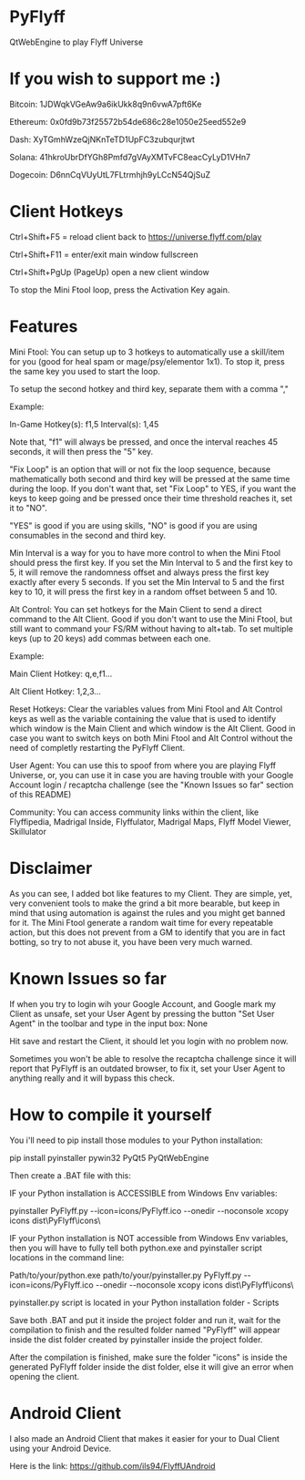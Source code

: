 # PyFlyff
QtWebEngine to play Flyff Universe

# If you wish to support me :)

Bitcoin: 
1JDWqkVGeAw9a6ikUkk8q9n6vwA7pft6Ke

Ethereum: 
0x0fd9b73f25572b54de686c28e1050e25eed552e9

Dash: 
XyTGmhWzeQjNKnTeTD1UpFC3zubqurjtwt

Solana:
41hkroUbrDfYGh8Pmfd7gVAyXMTvFC8eacCyLyD1VHn7

Dogecoin: 
D6nnCqVUyUtL7FLtrmhjh9yLCcN54QjSuZ

# Client Hotkeys

Ctrl+Shift+F5 = reload client back to https://universe.flyff.com/play

Ctrl+Shift+F11 = enter/exit main window fullscreen

Ctrl+Shift+PgUp (PageUp) open a new client window

To stop the Mini Ftool loop, press the Activation Key again.

# Features

Mini Ftool: You can setup up to 3 hotkeys to automatically use a skill/item for you (good for heal spam or mage/psy/elementor 1x1). To stop it, press the same key you used to start the loop.

To setup the second hotkey and third key, separate them with a comma ","

Example: 

In-Game Hotkey(s): f1,5
Interval(s): 1,45

Note that, "f1" will always be pressed, and once the interval reaches 45 seconds, it will then press the "5" key.

"Fix Loop" is an option that will or not fix the loop sequence, because mathematically both second and third key will be pressed at the same time during the loop.
If you don't want that, set "Fix Loop" to YES, if you want the keys to keep going and be pressed once their time threshold reaches it, set it to "NO".

"YES" is good if you are using skills, "NO" is good if you are using consumables in the second and third key.

Min Interval is a way for you to have more control to when the Mini Ftool should press the first key. If you set the Min Interval to 5 and the first key to 5, it will remove the randomness offset and always press the first key exactly after every 5 seconds. If you set the Min Interval to 5 and the first key to 10, it will press the first key in a random offset between 5 and 10.

Alt Control: You can set hotkeys for the Main Client to send a direct command to the Alt Client. Good if you don't want to use the Mini Ftool, but still want to command your FS/RM without having to alt+tab. To set multiple keys (up to 20 keys) add commas between each one.

Example:

Main Client Hotkey: q,e,f1...

Alt Client Hotkey: 1,2,3...

Reset Hotkeys: Clear the variables values from Mini Ftool and Alt Control keys as well as the variable containing the value that is used to identify which window is the Main Client and which window is the Alt Client. Good in case you want to switch keys on both Mini Ftool and Alt Control without the need of completly restarting the PyFlyff Client.

User Agent: You can use this to spoof from where you are playing Flyff Universe, or, you can use it in case you are having trouble with your Google Account login / recaptcha challenge (see the "Known Issues so far" section of this README)

Community: You can access community links within the client, like Flyffipedia, Madrigal Inside, Flyffulator, Madrigal Maps, Flyff Model Viewer, Skillulator

# Disclaimer

As you can see, I added bot like features to my Client. They are simple, yet, very convenient tools to make the grind a bit more bearable, but keep in mind that using automation is against the rules and you might get banned for it. The Mini Ftool generate a random wait time for every repeatable action, but this does not prevent from a GM to identify that you are in fact botting, so try to not abuse it, you have been very much warned.

# Known Issues so far

If when you try to login wih your Google Account, and Google mark my Client as unsafe, set your User Agent by pressing the button "Set User Agent" in the toolbar and type in the input box: None

Hit save and restart the Client, it should let you login with no problem now.

Sometimes you won't be able to resolve the recaptcha challenge since it will report that PyFlyff is an outdated browser, to fix it, set your User Agent to anything really and it will bypass this check.

# How to compile it yourself

You i'll need to pip install those modules to your Python installation:

pip install pyinstaller pywin32 PyQt5 PyQtWebEngine

Then create a .BAT file with this:

IF your Python installation is ACCESSIBLE from Windows Env variables:

pyinstaller PyFlyff.py --icon=icons/PyFlyff.ico --onedir --noconsole
xcopy icons dist\PyFlyff\icons\

IF your Python installation is NOT accessible from Windows Env variables, then you will have to fully tell both python.exe and pyinstaller script locations in the command line:

Path/to/your/python.exe path/to/your/pyinstaller.py PyFlyff.py --icon=icons/PyFlyff.ico --onedir --noconsole
xcopy icons dist\PyFlyff\icons\

pyinstaller.py script is located in your Python installation folder - Scripts

Save both .BAT and put it inside the project folder and run it, wait for the compilation to finish and the resulted folder named "PyFlyff" will appear inside the dist folder created by pyinstaller inside the project folder.

After the compilation is finished, make sure the folder "icons" is inside the generated PyFlyff folder inside the dist folder, else it will give an error when opening the client.

# Android Client

I also made an Android Client that makes it easier for your to Dual Client using your Android Device.

Here is the link: https://github.com/ils94/FlyffUAndroid
